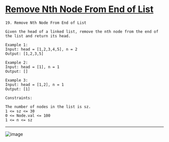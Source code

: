 # [Remove Nth Node From End of List](https://leetcode.com/problems/remove-nth-node-from-end-of-list/)

    19. Remove Nth Node From End of List

    Given the head of a linked list, remove the nth node from the end of the list and return its head.

    Example 1:
    Input: head = [1,2,3,4,5], n = 2
    Output: [1,2,3,5]

    Example 2:
    Input: head = [1], n = 1
    Output: []

    Example 3:
    Input: head = [1,2], n = 1
    Output: [1]

    Constraints:

    The number of nodes in the list is sz.
    1 <= sz <= 30
    0 <= Node.val <= 100
    1 <= n <= sz

---
![image](https://github.com/user-attachments/assets/d9cb818f-bedf-48bc-9a08-b0f292226c45)

